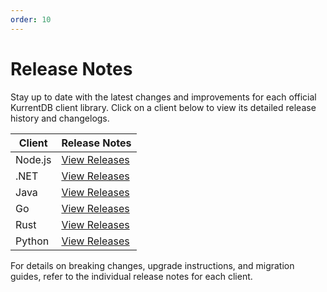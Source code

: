 ```yaml
---
order: 10
---
```


# Release Notes

Stay up to date with the latest changes and improvements for each official KurrentDB client library. Click on a client below to view its detailed release history and changelogs.

| Client        | Release Notes                                                                 |
|---------------|------------------------------------------------------------------------------|
| Node.js       | [View Releases](https://github.com/kurrent-io/KurrentDB-Client-NodeJS/releases)   |
| .NET          | [View Releases](https://github.com/kurrent-io/KurrentDB-Client-Dotnet/releases)   |
| Java          | [View Releases](https://github.com/kurrent-io/KurrentDB-Client-Java/releases)     |
| Go            | [View Releases](https://github.com/kurrent-io/KurrentDB-Client-Go/releases)       |
| Rust          | [View Releases](https://github.com/kurrent-io/KurrentDB-Client-Rust/releases)     |
| Python        | [View Releases](https://github.com/pyeventsourcing/kurrentdbclient/releases)      |

For details on breaking changes, upgrade instructions, and migration guides, refer to the individual release notes for each client.